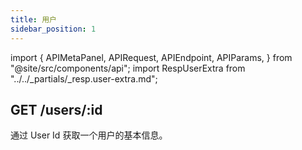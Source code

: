 ```yaml
---
title: 用户
sidebar_position: 1
---
```



import {
  APIMetaPanel,
  APIRequest,
  APIEndpoint,
  APIParams,
} from "@site/src/components/api";
import RespUserExtra from "../../_partials/_resp.user-extra.md";

## GET /users/:id

通过 User Id 获取一个用户的基本信息。

<APIEndpoint url="/users/:id" />

<APIMetaPanel
  scope="PROFILE:READ"
  scopeNote="如果用户授权了 `PHONE:READ` 会返回用户的手机号。"
/>

<APIParams p-id="用户的 User Id。" p-id-required={true} />

<APIRequest title="Get User Information by $USER_ID" url="/users/$USER_ID" />

<RespUserExtra />
